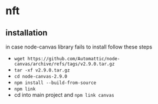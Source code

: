 # nft

## installation
in case node-canvas library fails to install follow these steps  
* `wget https://github.com/Automattic/node-canvas/archive/refs/tags/v2.9.0.tar.gz`
* `tar -xf v2.9.0.tar.gz`
* `cd node-canvas-2.9.0`
* `npm install --build-from-source`
* `npm link`
* cd into main project and `npm link canvas`